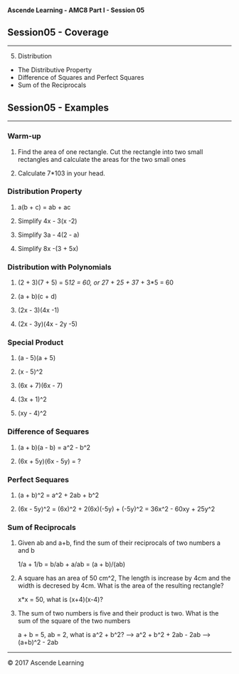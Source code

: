#### Ascende Learning - AMC8 Part I - Session 05
## Session05 - Coverage
- - - 

5. Distribution
  - The Distributive Property
  - Difference of Squares and Perfect Squares
  - Sum of the Reciprocals

## Session05 - Examples
- - - 

### Warm-up
1. Find the area of one rectangle. Cut the rectangle into two small rectangles and calculate the areas for the two small ones

2. Calculate 7*103 in your head.

### Distribution Property
1. a(b + c) = ab + ac

2. Simplify 4x - 3(x -2)

3. Simplify 3a - 4(2 - a)

4. Simplify 8x -(3 + 5x)

### Distribution with Polynomials

1. (2 + 3)(7 + 5) = 5*12 = 60, or 2*7 + 2*5 + 3*7 + 3*5 = 60

2. (a + b)(c + d)

3. (2x - 3)(4x -1)

4. (2x - 3y)(4x - 2y -5)

### Special Product
1. (a - 5)(a + 5)

2. (x - 5)^2

3. (6x + 7)(6x - 7)

4. (3x + 1)^2

5. (xy - 4)^2

### Difference of Sequares
1. (a + b)(a - b) = a^2 - b^2

2. (6x + 5y)(6x - 5y) = ?

### Perfect Sequares
1. (a + b)^2 = a^2 + 2ab + b^2

2. (6x - 5y)^2 = (6x)^2 + 2(6x)(-5y) + (-5y)^2 = 36x^2 - 60xy + 25y^2

### Sum of Reciprocals
1. Given ab and a+b, find the sum of their reciprocals of two numbers a and b

   1/a + 1/b = b/ab + a/ab = (a + b)/(ab)

2. A square has an area of 50 cm^2, The length is increase by 4cm and the width is decresed by 4cm. What is the area of the resulting rectangle?

   x*x = 50, what is (x+4)(x-4)?

3. The sum of two numbers is five and their product is two. What is the sum of the square of the two numbers

   a + b = 5, ab = 2, what is a^2 + b^2? --> a^2 + b^2 + 2ab - 2ab --> (a+b)^2 - 2ab


- - - 

<div class="footer">
    &copy; 2017 Ascende Learning
</div>

  
